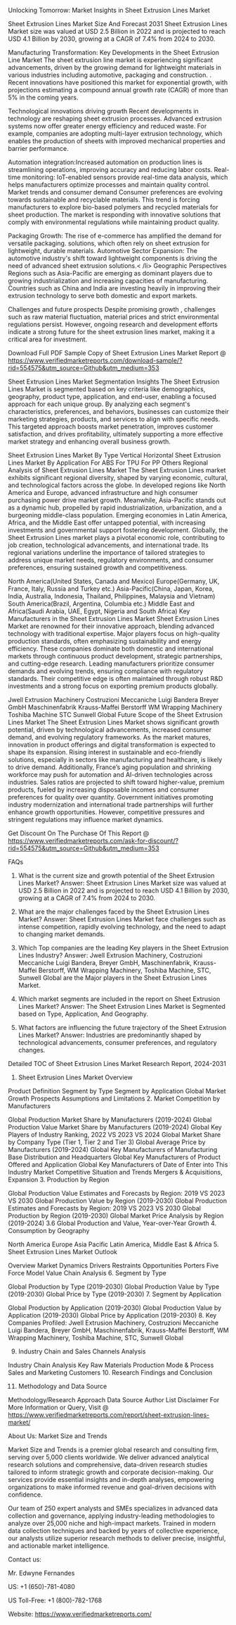 Unlocking Tomorrow: Market Insights in Sheet Extrusion Lines Market


Sheet Extrusion Lines Market Size And Forecast 2031
Sheet Extrusion Lines Market size was valued at USD 2.5 Billion in 2022 and is projected to reach USD 4.1 Billion by 2030, growing at a CAGR of 7.4% from 2024 to 2030.

Manufacturing Transformation: Key Developments in the Sheet Extrusion Line Market
The sheet extrusion line market is experiencing significant advancements, driven by the growing demand for lightweight materials in various industries including automotive, packaging and construction. . Recent innovations have positioned this market for exponential growth, with projections estimating a compound annual growth rate (CAGR) of more than 5% in the coming years.

Technological innovations driving growth
Recent developments in technology are reshaping sheet extrusion processes. Advanced extrusion systems now offer greater energy efficiency and reduced waste. For example, companies are adopting multi-layer extrusion technology, which enables the production of sheets with improved mechanical properties and barrier performance.

Automation integration:Increased automation on production lines is streamlining operations, improving accuracy and reducing labor costs.
Real-time monitoring: IoT-enabled sensors provide real-time data analysis, which helps manufacturers optimize processes and maintain quality control.
Market trends and consumer demand
Consumer preferences are evolving towards sustainable and recyclable materials. This trend is forcing manufacturers to explore bio-based polymers and recycled materials for sheet production. The market is responding with innovative solutions that comply with environmental regulations while maintaining product quality.

Packaging Growth: The rise of e-commerce has amplified the demand for versatile packaging. solutions, which often rely on sheet extrusion for lightweight, durable materials.
Automotive Sector Expansion: The automotive industry's shift toward lightweight components is driving the need of advanced sheet extrusion solutions.< /li>
Geographic Perspectives
Regions such as Asia-Pacific are emerging as dominant players due to growing industrialization and increasing capacities of manufacturing. Countries such as China and India are investing heavily in improving their extrusion technology to serve both domestic and export markets.

Challenges and future prospects
Despite promising growth , challenges such as raw material fluctuation, material prices and strict environmental regulations persist. However, ongoing research and development efforts indicate a strong future for the sheet extrusion lines market, making it a critical area for investment.

Download Full PDF Sample Copy of Sheet Extrusion Lines Market Report @ https://www.verifiedmarketreports.com/download-sample/?rid=554575&utm_source=Github&utm_medium=353

Sheet Extrusion Lines Market Segmentation Insights
The Sheet Extrusion Lines Market is segmented based on key criteria like demographics, geography, product type, application, and end-user, enabling a focused approach for each unique group. By analyzing each segment's characteristics, preferences, and behaviors, businesses can customize their marketing strategies, products, and services to align with specific needs. This targeted approach boosts market penetration, improves customer satisfaction, and drives profitability, ultimately supporting a more effective market strategy and enhancing overall business growth.

Sheet Extrusion Lines Market By Type
Vertical
Horizontal
Sheet Extrusion Lines Market By Application
For ABS
For TPU
For PP
Others
Regional Analysis of Sheet Extrusion Lines Market
The Sheet Extrusion Lines market exhibits significant regional diversity, shaped by varying economic, cultural, and technological factors across the globe. In developed regions like North America and Europe, advanced infrastructure and high consumer purchasing power drive market growth. Meanwhile, Asia-Pacific stands out as a dynamic hub, propelled by rapid industrialization, urbanization, and a burgeoning middle-class population. Emerging economies in Latin America, Africa, and the Middle East offer untapped potential, with increasing investments and governmental support fostering development. Globally, the Sheet Extrusion Lines market plays a pivotal economic role, contributing to job creation, technological advancements, and international trade. Its regional variations underline the importance of tailored strategies to address unique market needs, regulatory environments, and consumer preferences, ensuring sustained growth and competitiveness.

North America(United States, Canada and Mexico)
Europe(Germany, UK, France, Italy, Russia and Turkey etc.)
Asia-Pacific(China, Japan, Korea, India, Australia, Indonesia, Thailand, Philippines, Malaysia and Vietnam)
South America(Brazil, Argentina, Columbia etc.)
Middle East and Africa(Saudi Arabia, UAE, Egypt, Nigeria and South Africa)
Key Manufacturers in the Sheet Extrusion Lines Market
Sheet Extrusion Lines Market are renowned for their innovative approach, blending advanced technology with traditional expertise. Major players focus on high-quality production standards, often emphasizing sustainability and energy efficiency. These companies dominate both domestic and international markets through continuous product development, strategic partnerships, and cutting-edge research. Leading manufacturers prioritize consumer demands and evolving trends, ensuring compliance with regulatory standards. Their competitive edge is often maintained through robust R&D investments and a strong focus on exporting premium products globally.

Jwell Extrusion Machinery
Costruzioni Meccaniche Luigi Bandera
Breyer GmbH
Maschinenfabrik
Krauss-Maffei Berstorff
WM Wrapping Machinery
Toshiba Machine
STC
Sunwell Global
Future Scope of the Sheet Extrusion Lines Market
The Sheet Extrusion Lines Market shows significant growth potential, driven by technological advancements, increased consumer demand, and evolving regulatory frameworks. As the market matures, innovation in product offerings and digital transformation is expected to shape its expansion. Rising interest in sustainable and eco-friendly solutions, especially in sectors like manufacturing and healthcare, is likely to drive demand. Additionally, France’s aging population and shrinking workforce may push for automation and AI-driven technologies across industries. Sales ratios are projected to shift toward higher-value, premium products, fueled by increasing disposable incomes and consumer preferences for quality over quantity. Government initiatives promoting industry modernization and international trade partnerships will further enhance growth opportunities. However, competitive pressures and stringent regulations may influence market dynamics.

Get Discount On The Purchase Of This Report @ https://www.verifiedmarketreports.com/ask-for-discount/?rid=554575&utm_source=Github&utm_medium=353

FAQs
1. What is the current size and growth potential of the Sheet Extrusion Lines Market?
Answer: Sheet Extrusion Lines Market size was valued at USD 2.5 Billion in 2022 and is projected to reach USD 4.1 Billion by 2030, growing at a CAGR of 7.4% from 2024 to 2030.

2. What are the major challenges faced by the Sheet Extrusion Lines Market?
Answer: Sheet Extrusion Lines Market face challenges such as intense competition, rapidly evolving technology, and the need to adapt to changing market demands.

3. Which Top companies are the leading Key players in the Sheet Extrusion Lines Industry?
Answer: Jwell Extrusion Machinery, Costruzioni Meccaniche Luigi Bandera, Breyer GmbH, Maschinenfabrik, Krauss-Maffei Berstorff, WM Wrapping Machinery, Toshiba Machine, STC, Sunwell Global are the Major players in the Sheet Extrusion Lines Market.

4. Which market segments are included in the report on Sheet Extrusion Lines Market?
Answer: The Sheet Extrusion Lines Market is Segmented based on Type, Application, And Geography.

5. What factors are influencing the future trajectory of the Sheet Extrusion Lines Market?
Answer: Industries are predominantly shaped by technological advancements, consumer preferences, and regulatory changes.

Detailed TOC of Sheet Extrusion Lines Market Research Report, 2024-2031
1. Sheet Extrusion Lines Market Overview

Product Definition
Segment by Type
Segment by Application
Global Market Growth Prospects
Assumptions and Limitations
2. Market Competition by Manufacturers

Global Production Market Share by Manufacturers (2019-2024)
Global Production Value Market Share by Manufacturers (2019-2024)
Global Key Players of Industry Ranking, 2022 VS 2023 VS 2024
Global Market Share by Company Type (Tier 1, Tier 2 and Tier 3)
Global Average Price by Manufacturers (2019-2024)
Global Key Manufacturers of Manufacturing Base Distribution and Headquarters
Global Key Manufacturers of Product Offered and Application
Global Key Manufacturers of Date of Enter into This Industry
Market Competitive Situation and Trends
Mergers & Acquisitions, Expansion
3. Production by Region

Global Production Value Estimates and Forecasts by Region: 2019 VS 2023 VS 2030
Global Production Value by Region (2019-2030)
Global Production Estimates and Forecasts by Region: 2019 VS 2023 VS 2030
Global Production by Region (2019-2030)
Global Market Price Analysis by Region (2019-2024) 3.6 Global Production and Value, Year-over-Year Growth
4. Consumption by Geography

North America
Europe
Asia Pacific
Latin America, Middle East & Africa
5. Sheet Extrusion Lines Market Outlook

Overview
Market Dynamics
Drivers
Restraints
Opportunities
Porters Five Force Model
Value Chain Analysis 
6. Segment by Type

Global Production by Type (2019-2030)
Global Production Value by Type (2019-2030)
Global Price by Type (2019-2030)
7. Segment by Application

Global Production by Application (2019-2030)
Global Production Value by Application (2019-2030)
Global Price by Application (2019-2030)
8. Key Companies Profiled: Jwell Extrusion Machinery, Costruzioni Meccaniche Luigi Bandera, Breyer GmbH, Maschinenfabrik, Krauss-Maffei Berstorff, WM Wrapping Machinery, Toshiba Machine, STC, Sunwell Global

9. Industry Chain and Sales Channels Analysis

Industry Chain Analysis
Key Raw Materials
Production Mode & Process
Sales and Marketing
Customers
10. Research Findings and Conclusion

11. Methodology and Data Source

Methodology/Research Approach
Data Source
Author List
Disclaimer
For More Information or Query, Visit @ https://www.verifiedmarketreports.com/report/sheet-extrusion-lines-market/

About Us: Market Size and Trends

Market Size and Trends is a premier global research and consulting firm, serving over 5,000 clients worldwide. We deliver advanced analytical research solutions and comprehensive, data-driven research studies tailored to inform strategic growth and corporate decision-making. Our services provide essential insights and in-depth analyses, empowering organizations to make informed revenue and goal-driven decisions with confidence.

Our team of 250 expert analysts and SMEs specializes in advanced data collection and governance, applying industry-leading methodologies to analyze over 25,000 niche and high-impact markets. Trained in modern data collection techniques and backed by years of collective experience, our analysts utilize superior research methods to deliver precise, insightful, and actionable market intelligence.

Contact us:

Mr. Edwyne Fernandes

US: +1 (650)-781-4080

US Toll-Free: +1 (800)-782-1768

Website: https://www.verifiedmarketreports.com/
